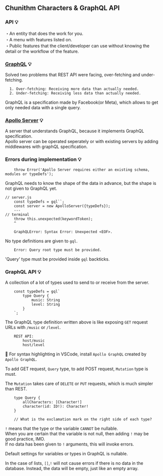 ## Chunithm Characters & GraphQL API

### API 💡

・An entity that does the work for you.<br />
・A menu with features listed on.<br />
・Public features that the client/developer can use without knowing the detail or the workflow of the feature.

### <a href="https://graphql.org/">GraphQL</a> 💡

Solved two problems that REST API were facing, over-fetching and under-fetching.

```
  1. Over-fetching: Receiving more data than actually needed.
  2. Under-fetching: Receiving less data than actually needed.
```

GraphQL is a specification made by Facebook(or Meta), which allows to get only needed data with a single query.

### <a href="https://www.apollographql.com/docs/apollo-server/">Apollo Server</a> 💡

A server that understands GraphQL, because it implements GraphQL specification.<br />
Apollo server can be operated seperately or with existing servers by adding middlewares with graphQL specification.<br />


### Errors during implementation 💡

```
    throw Error('Apollo Server requires either an existing schema, modules or typeDefs');
```
GraphQL needs to know the shape of the data in advance, but the shape is not given to GraphQL yet.

```
// server.js
    const typeDefs = gql``;
    const server = new ApolloServer({typeDefs});
    ---
// terminal
    throw this.unexpected(keywordToken);
    ^

    GraphQLError: Syntax Error: Unexpected <EOF>.
```
No type definitions are given to `gql`.

```
    Error: Query root type must be provided.
```
'Query' type must be provided inside `gql` backticks.

### GraphQL API 💡

A collection of a lot of types used to send to or receive from the server.

```
    const typeDefs = gql`
        type Query {
            music: String
            level: String
        }
    `;
```
The GraphQL type definition written above is like exposing `GET` request URLs with `/music` or `/level`.

```
    REST API: 
        host/music
        host/level
```

📝 For syntax highlighting in VSCode, install `Apollo GraphQL` created by `Apollo GraphQL`.

To add GET request, `Query` type, to add POST request, `Mutation` type is must.

The `Mutation` takes care of `DELETE` or `PUT` requests, which is much simpler than REST.

```
    type Query {
        allCharacters: [Character!]
        character(id: ID!): Character!
    }

    // What is the exclamation mark on the right side of each type?
```

`!` means that the type or the variable `CANNOT` be nullable.<br />
When you are certain that the variable is not null, then adding `!` may be good practice, IMO.<br />
If no data has been given to `!` arguments, this will invoke errors.

Default settings for variables or types in GraphQL is nullable.<br />

In the case of lists, `[]`,`!` will not cause errors if there is no data in the database. Instead, the data will be empty, just like an empty array.